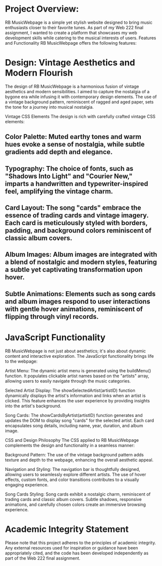 
# Project Overview:
RB MusicWebpage is a simple yet stylish website designed to bring music enthusiasts closer to their favorite tunes. As part of my Web 222 final assignment, I wanted to create a platform that showcases my web development skills while catering to the musical interests of users.
Features and Functionality
RB MusicWebpage offers the following features:

# Design: Vintage Aesthetics and Modern Flourish
The design of RB MusicWebpage is a harmonious fusion of vintage aesthetics and modern sensibilities. I aimed to capture the nostalgia of a bygone era while infusing it with contemporary design elements. The use of a vintage background pattern, reminiscent of ragged and aged paper, sets the tone for a journey into musical nostalgia.

Vintage CSS Elements
The design is rich with carefully crafted vintage CSS elements:

## Color Palette: Muted earthy tones and warm hues evoke a sense of nostalgia, while subtle gradients add depth and elegance.

## Typography: The choice of fonts, such as "Shadows Into Light" and "Courier New," imparts a handwritten and typewriter-inspired feel, amplifying the vintage charm.

## Card Layout: The song "cards" embrace the essence of trading cards and vintage imagery. Each card is meticulously styled with borders, padding, and background colors reminiscent of classic album covers.

## Album Images: Album images are integrated with a blend of nostalgic and modern styles, featuring a subtle yet captivating transformation upon hover.

## Subtle Animations: Elements such as song cards and album images respond to user interactions with gentle hover animations, reminiscent of flipping through vinyl records.

# JavaScript Functionality
RB MusicWebpage is not just about aesthetics; it's also about dynamic content and interactive exploration. The JavaScript functionality brings life to the webpage:

 Artist Menu: The dynamic artist menu is generated using the buildMenu() function. It populates clickable artist names based on the "artists" array, allowing users to easily navigate through the music categories.

Selected Artist Display: The showSelectedArtist(artistID) function dynamically displays the artist's information and links when an artist is clicked. This feature enhances the user experience by providing insights into the artist's background.

Song Cards: The showCardsByArtist(artistID) function generates and updates the DOM to display song "cards" for the selected artist. Each card encapsulates song details, including name, year, duration, and album image.

CSS and Design Philosophy
The CSS applied to RB MusicWebpage complements the design and functionality in a seamless manner:

Background Pattern: The use of the vintage background pattern adds texture and depth to the webpage, enhancing the overall aesthetic appeal.

Navigation and Styling: The navigation bar is thoughtfully designed, allowing users to seamlessly explore different artists. The use of hover effects, custom fonts, and color transitions contributes to a visually engaging experience.

Song Cards Styling: Song cards exhibit a nostalgic charm, reminiscent of trading cards and classic album covers. Subtle shadows, responsive animations, and carefully chosen colors create an immersive browsing experience.
# Academic Integrity Statement
Please note that this project adheres to the principles of academic integrity. Any external resources used for inspiration or guidance have been appropriately cited, and the code has been developed independently as part of the Web 222 final assignment.
